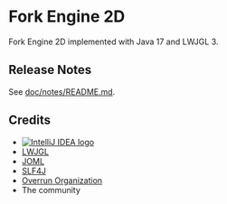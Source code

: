 # Fork Engine 2D

Fork Engine 2D implemented with Java 17 and LWJGL 3.

## Release Notes

See [doc/notes/README.md](doc/notes/README.md).

## Credits

- [![IntelliJ IDEA logo](https://resources.jetbrains.com/storage/products/company/brand/logos/IntelliJ_IDEA_icon.svg)](https://jb.gg/OpenSourceSupport)
- [LWJGL](https://www.lwjgl.org/)
- [JOML](https://github.com/JOML-CI/JOML)
- [SLF4J](https://www.slf4j.org/)
- [Overrun Organization](https://github.com/Over-Run)
- The community
